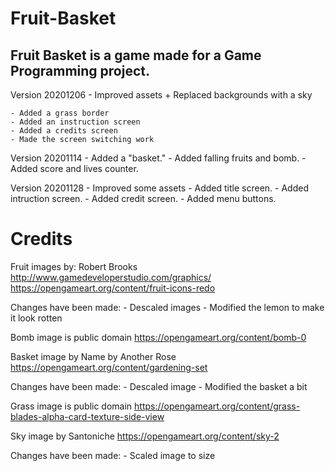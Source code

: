 # Fruit-Basket

## Fruit Basket is a game made for a Game Programming project.

Version 20201206
	- Improved assets
		+ Replaced backgrounds with a sky
		
	- Added a grass border
	- Added an instruction screen
	- Added a credits screen
	- Made the screen switching work
	
	
Version 20201114
	- Added a "basket."
	- Added falling fruits and bomb.
	- Added score and lives counter.

Version 20201128
	- Improved some assets
	- Added title screen.
	- Added intruction screen.
	- Added credit screen.
	- Added menu buttons.

# Credits

Fruit images by:
Robert Brooks http://www.gamedeveloperstudio.com/graphics/ https://opengameart.org/content/fruit-icons-redo

Changes have been made:
	- Descaled images
	- Modified the lemon to make it look rotten
	

Bomb image is public domain https://opengameart.org/content/bomb-0


Basket image by
Name by Another Rose https://opengameart.org/content/gardening-set

Changes have been made:
	- Descaled image
	- Modified the basket a bit
	
	
Grass image is public domain https://opengameart.org/content/grass-blades-alpha-card-texture-side-view


Sky image by
Santoniche https://opengameart.org/content/sky-2

Changes have been made:
	- Scaled image to size
	